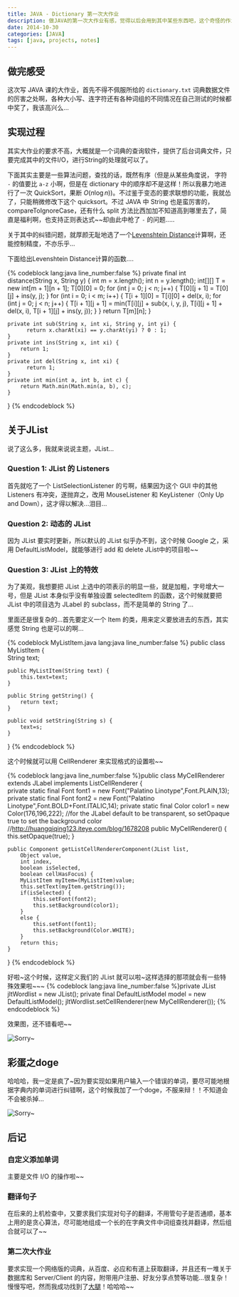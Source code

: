 ```yaml
---
title: JAVA - Dictionary 第一次大作业
description: 做JAVA的第一次大作业有感，觉得以后会用到其中某些东西吧，这个奇怪的作业，这个磨人的小妖精~
date: 2014-10-30
categories: [JAVA]
tags: [java, projects, notes]
---
```


## 做完感受

这次写 JAVA 课的大作业，首先不得不佩服所给的 `dictionary.txt` 词典数据文件的厉害之处啊，各种大小写、连字符还有各种词组的不同情况在自己测试的时候都中奖了，我该高兴么...

## 实现过程
其实大作业的要求不高，大概就是一个词典的查询软件，提供了后台词典文件，只要完成其中的文件I/O，进行String的处理就可以了。

下面其实主要是一些算法问题，查找的话，既然有序（但是从某些角度说，
字符 `-` 的值要比 `a-z` 小啊，但是在 dictionary 中的顺序却不是这样！所以我暴力地进行了一次 QuickSort，果断 $O(n\log n)$)。不过鉴于变态的要求联想的功能，我就怂了，只能稍微修改下这个 quicksort。不过 JAVA 中 String 也是蛮厉害的，compareToIgnoreCase，还有什么 split 方法比西加加不知道高到哪里去了，简直是福利啊，也支持正则表达式~~却由此中枪了 `-` 的问题.....

关于其中的纠错问题，就厚颜无耻地选了一个[Levenshtein Distance](http://en.wikipedia.org/wiki/Levenshtein_distance "编辑距离")计算啊，还能控制精度，不亦乐乎...

下面给出Levenshtein Distance计算的函数....

{% codeblock lang:java line_number:false %} private final int distance(String x, String y) {
        int m = x.length();
        int n = y.length();
        int[][] T = new int[m + 1][n + 1];
        T[0][0] = 0;
        for (int j = 0; j < n; j++) {
            T[0][j + 1] = T[0][j] + ins(y, j);
        }
        for (int i = 0; i < m; i++) {
            T[i + 1][0] = T[i][0] + del(x, i);
            for (int j = 0; j < n; j++) {
                T[i + 1][j + 1] =  min(T[i][j] + sub(x, i, y, j), T[i][j + 1] + del(x, i),
                    T[i + 1][j] + ins(y, j));
            }
        }
        return T[m][n];
    }
    
    private int sub(String x, int xi, String y, int yi) {
          return x.charAt(xi) == y.charAt(yi) ? 0 : 1;
    }
    private int ins(String x, int xi) {
        return 1;
    }
    private int del(String x, int xi) {
          return 1;
    }
    private int min(int a, int b, int c) {
        return Math.min(Math.min(a, b), c);
    }
} {% endcodeblock %}

## 关于JList
说了这么多，我就来说说主题，JList...

### Question 1: JList 的 Listeners

首先就吃了一个 ListSelectionListener 的亏啊，结果因为这个 GUI 中的其他Listeners 有冲突，遂抛弃之，改用 MouseListener 和 KeyListener（Only Up and Down），这才得以解决...泪目...

### Question 2: 动态的 JList

因为 JList 要实时更新，所以默认的 JList 似乎办不到，这个时候 Google 之，采用 DefaultListModel，就能够进行 add 和 delete JList中的项目啦~~

### Question 3: JList 上的特效

为了美观，我想要把 JList 上选中的项表示的明显一些，就是加粗，字号增大一号，但是 JList 本身似乎没有单独设置 selectedItem 的函数，这个时候就要把 JList 中的项目选为 JLabel 的 subclass，而不是简单的 String 了...

里面还是很复杂的...首先要定义一个 Item 的类，用来定义要放进去的东西，其实感觉 String 也是可以的啊...

{% codeblock MyListItem.java lang:java line_number:false %}
public class MyListItem {    
    String text;
    
    public MyListItem(String text) {
        this.text=text;
    }
    
    public String getString() {
        return text;
    }
    
    public void setString(String s) {
        text=s;
    } 
} {% endcodeblock %}

这个时候就可以用 CellRenderer 来实现格式的设置啦~~

{% codeblock lang:java line_number:false %}public class MyCellRenderer extends JLabel implements ListCellRenderer {    
    private static final Font font1 = new Font("Palatino Linotype",Font.PLAIN,13);
    private static final Font font2 = new Font("Palatino Linotype",Font.BOLD+Font.ITALIC,14);
    private static final Color color1 = new Color(176,196,222);
    //for the JLabel default to be transparent, so setOpaque true to set the background color 
    //http://huangqiqing123.iteye.com/blog/1678208
    public MyCellRenderer() {
        this.setOpaque(true);
    }
    
    public Component getListCellRendererComponent(JList list,
        Object value,
        int index,
        boolean isSelected,
        boolean cellHasFocus) {
        MyListItem myItem=(MyListItem)value;
        this.setText(myItem.getString());
        if(isSelected) {
            this.setFont(font2);
            this.setBackground(color1);
        }
        else {
            this.setFont(font1);
            this.setBackground(Color.WHITE);
        }                
        return this;             
    }    
} {% endcodeblock %}

好啦~这个时候，这样定义我们的 JList 就可以啦~这样选择的那项就会有一些特殊效果啦~~~
{% codeblock lang:java line_number:false %}private JList <MyListItem> jltWordlist = new JList<MyListItem>();
private final DefaultListModel<MyListItem> model = new DefaultListModel<MyListItem>(); 
jltWordlist.setCellRenderer(new MyCellRenderer());
{% endcodeblock %}

效果图，还不错看吧~~

![Sorry~](result.png)

## 彩蛋之doge

哈哈哈，我一定是疯了~因为要实现如果用户输入一个错误的单词，要尽可能地根据字典内的单词进行纠错啊，这个时候我加了一个doge，不服来辩！！不知道会不会被杀掉...

![Sorry~](doge.png)

## 后记

### 自定义添加单词

主要是文件 I/O 的操作啦~~

### 翻译句子

在后来的上机检查中，又要求我们实现对句子的翻译，不用管句子是否通顺，基本上用的是贪心算法，尽可能地组成一个长的在字典文件中词组查找并翻译，然后组合就可以了~~

### 第二次大作业

要求实现一个网络版的词典，从百度、必应和有道上获取翻译，并且还有一堆关于数据库和 Server/Client 的内容，附带用户注册、好友分享点赞等功能...很复杂！慢慢写吧，然而我成功找到了[大腿](https://github.com/SongY123)！哈哈哈~~
